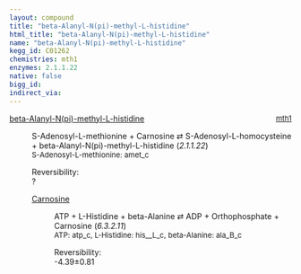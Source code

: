 ```yaml
---
layout: compound
title: "beta-Alanyl-N(pi)-methyl-L-histidine"
html_title: "beta-Alanyl-N(pi)-methyl-L-histidine"
name: "beta-Alanyl-N(pi)-methyl-L-histidine"
kegg_id: C01262
chemistries: mth1
enzymes: 2.1.1.22
native: false
bigg_id:
indirect_via:
---
```

<dl><dt class='rs-product'><a href='{{ site.url }}{{ site.baseurl }}/compounds/C01262' class='link-dark' data-bs-toggle='tooltip' data-bs-html='true' data-bs-title='KEGG: C01262'>beta-Alanyl-N(pi)-methyl-L-histidine</a><span style='float: right; max-width: 40%'><a href='{{ site.url }}{{ site.baseurl }}/chemistries/mth1' class='link-dark opacity-50' style='font-size: small; word-wrap: anywhere;'>mth1</a></span></dt><dd><p>S-Adenosyl-L-methionine + Carnosine &#8644; S-Adenosyl-L-homocysteine + beta-Alanyl-N(pi)-methyl-L-histidine (<i>2.1.1.22</i>)<br /><span style='font-size: small;'><span data-bs-toggle='tooltip' data-bs-html='true' data-bs-title='KEGG: C00019'>S-Adenosyl-L-methionine</span>: amet_c</span><br /><div class="reversibility_info">Reversibility: <div class="progress"><div class="progress-bar bg-light" role="progressbar" style="width: 100%" aria-valuenow="0" aria-valuemin="0" aria-valuemax="100"></div></div><span>?</span><div class="progress"><div class="progress-bar bg-light" role="progressbar" style="width: 100%" aria-valuenow="0" aria-valuemin="0" aria-valuemax="10"></div></div></div></p><dl><dt><a href='{{ site.url }}{{ site.baseurl }}/compounds/C00386' class='link-dark' data-bs-toggle='tooltip' data-bs-html='true' data-bs-title='KEGG: C00386'>Carnosine</a><span style='float: right; max-width: 40%'><a href='{{ site.url }}{{ site.baseurl }}/chemistries/None' class='link-dark opacity-50' style='font-size: small; word-wrap: anywhere;'></a></span></dt><dd><p>ATP + L-Histidine + beta-Alanine &#8644; ADP + Orthophosphate + Carnosine (<i>6.3.2.11</i>)<br /><span style='font-size: small;'><span data-bs-toggle='tooltip' data-bs-html='true' data-bs-title='KEGG: C00002'>ATP</span>: atp_c, <span data-bs-toggle='tooltip' data-bs-html='true' data-bs-title='KEGG: C00135'>L-Histidine</span>: his__L_c, <span data-bs-toggle='tooltip' data-bs-html='true' data-bs-title='KEGG: C00099'>beta-Alanine</span>: ala_B_c</span><br /><div class="reversibility_info">Reversibility: <div class="progress" style="flex-direction: row-reverse;"><div class="progress-bar bg-success" role="progressbar" style="width: 43.87%" aria-valuenow="-4.38676179863079" aria-valuemin="0" aria-valuemax="10"></div><div class="progress-bar bg-warning" role="progressbar" style="width: 8.06%" aria-valuenow="-4.38676179863079" aria-valuemin="0" aria-valuemax="10"></div></div><span>-4.39&plusmn;0.81</span><div class="progress"><div class="progress-bar bg-danger" role="progressbar" style="width: 0%" aria-valuenow="-4.38676179863079" aria-valuemin="0" aria-valuemax="10"></div></div></div></p><dl></dl></dd></dl></dd></dl>